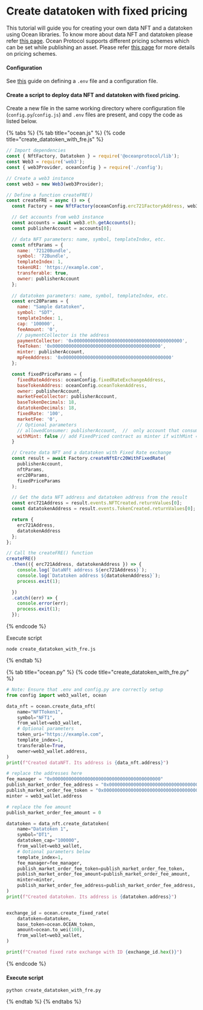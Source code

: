 # Create datatoken with fixed pricing

This tutorial will guide you for creating your own data NFT and a datatoken using Ocean libraries. To know more about data NFT and datatoken please refer [this page](../../core-concepts/datanft-and-datatoken.md). Ocean Protocol supports different pricing schemes which can be set while publishing an asset. Please refer [this page](../../core-concepts/asset-pricing.md) for more details on pricing schemes.

#### Configuration

See [this](configuration.md) guide on defining a `.env` file and a configuration file.

#### Create a script to deploy data NFT and datatoken with fixed pricing.

Create a new file in the same working directory where configuration file (`config.py`/`config.js`) and `.env` files are present, and copy the code as listed below. &#x20;

{% tabs %}
{% tab title="ocean.js" %}
{% code title="create_datatoken_with_fre.js" %}
```javascript
// Import dependencies
const { NftFactory, Datatoken } = require('@oceanprotocol/lib');
const Web3 = require('web3');
const { web3Provider, oceanConfig } = require('./config');

// Create a web3 instance
const web3 = new Web3(web3Provider);

// Define a function createFRE()
const createFRE = async () => {
  const Factory = new NftFactory(oceanConfig.erc721FactoryAddress, web3);

  // Get accounts from web3 instance
  const accounts = await web3.eth.getAccounts();
  const publisherAccount = accounts[0];

  // data NFT parameters: name, symbol, templateIndex, etc.
  const nftParams = {
    name: '72120Bundle',
    symbol: '72Bundle',
    templateIndex: 1,
    tokenURI: 'https://example.com',
    transferable: true,
    owner: publisherAccount
  };
  
  // datatoken parameters: name, symbol, templateIndex, etc.
  const erc20Params = {
    name: "Sample datatoken",
    symbol: "SDT",
    templateIndex: 1,
    cap: '100000',
    feeAmount: '0',
    // paymentCollector is the address
    paymentCollector: '0x0000000000000000000000000000000000000000',
    feeToken: '0x0000000000000000000000000000000000000000',
    minter: publisherAccount,
    mpFeeAddress: '0x0000000000000000000000000000000000000000'
  };

  const fixedPriceParams = {
    fixedRateAddress: oceanConfig.fixedRateExchangeAddress,
    baseTokenAddress: oceanConfig.oceanTokenAddress,
    owner: publisherAccount,
    marketFeeCollector: publisherAccount,
    baseTokenDecimals: 18,
    datatokenDecimals: 18,
    fixedRate: '100',
    marketFee: '0',
    // Optional parameters
    // allowedConsumer: publisherAccount,  //  only account that consume the exhchange
    withMint: false // add FixedPriced contract as minter if withMint == true
  }

  // Create data NFT and a datatoken with Fixed Rate exchange
  const result = await Factory.createNftErc20WithFixedRate(
    publisherAccount,
    nftParams,
    erc20Params,
    fixedPriceParams
  );

  // Get the data NFT address and datatoken address from the result
  const erc721Address = result.events.NFTCreated.returnValues[0];
  const datatokenAddress = result.events.TokenCreated.returnValues[0];

  return {
    erc721Address,
    datatokenAddress
  };
};

// Call the createFRE() function 
createFRE()
  .then(({ erc721Address, datatokenAddress }) => {
    console.log(`DataNft address ${erc721Address}`);
    console.log(`Datatoken address ${datatokenAddress}`);
    process.exit(1);

  })
  .catch((err) => {
    console.error(err);
    process.exit(1);
  });
```
{% endcode %}

Execute script

```
node create_datatoken_with_fre.js
```
{% endtab %}

{% tab title="ocean.py" %}
{% code title="create_datatoken_with_fre.py" %}
```python
# Note: Ensure that .env and config.py are correctly setup
from config import web3_wallet, ocean

data_nft = ocean.create_data_nft(
    name="NFTToken1",
    symbol="NFT1",
    from_wallet=web3_wallet,
    # Optional parameters
    token_uri="https://example.com",
    template_index=1,
    transferable=True,
    owner=web3_wallet.address,
)
print(f"Created dataNFT. Its address is {data_nft.address}")

# replace the addresses here
fee_manager = "0x0000000000000000000000000000000000000000"
publish_market_order_fee_address = "0x0000000000000000000000000000000000000000"
publish_market_order_fee_token = "0x0000000000000000000000000000000000000000"
minter = web3_wallet.address

# replace the fee amount
publish_market_order_fee_amount = 0

datatoken = data_nft.create_datatoken(
    name="Datatoken 1",
    symbol="DT1",
    datatoken_cap="100000",
    from_wallet=web3_wallet,
    # Ootional parameters below
    template_index=1,
    fee_manager=fee_manager,
    publish_market_order_fee_token=publish_market_order_fee_token,
    publish_market_order_fee_amount=publish_market_order_fee_amount,
    minter=minter,
    publish_market_order_fee_address=publish_market_order_fee_address,
)
print(f"Created datatoken. Its address is {datatoken.address}")


exchange_id = ocean.create_fixed_rate(
    datatoken=datatoken,
    base_token=ocean.OCEAN_token,
    amount=ocean.to_wei(100),
    from_wallet=web3_wallet,
)

print(f"Created fixed rate exchange with ID {exchange_id.hex()}")

```
{% endcode %}

#### Execute script

```
python create_datatoken_with_fre.py
```
{% endtab %}
{% endtabs %}

